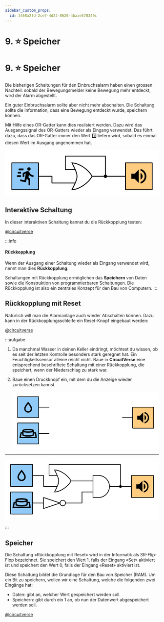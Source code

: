 ```yaml
---
sidebar_custom_props:
  id: 3468a2fd-2ce7-4d22-8620-4baae570349c
---
```


# 9. ⭐️ Speicher

# 9. ⭐️ Speicher

Die bisherigen Schaltungen für den Einbruchsalarm haben einen grossen Nachteil: sobald der Bewegungsmelder keine Bewegung mehr entdeckt, wird der Alarm abgestellt.

Ein guter Einbruchsalarm sollte aber nicht mehr abschalten. Die Schaltung sollte die Information, dass eine Bewegung entdeckt wurde, speichern können.

Mit Hilfe eines OR-Gatter kann dies realisiert werden. Dazu wird das Ausgangssignal des OR-Gatters wieder als Eingang verwendet. Das führt dazu, dass das OR-Gatter immer den Wert 1️⃣ liefern wird, sobald es einmal diesen Wert im Ausgang angenommen hat.

![](images/10-feedback.svg)

## Interaktive Schaltung

In dieser interaktiven Schaltung kannst du die Rückkopplung testen:

[@circuitverse](https://circuitverse.org/simulator/embed/rothe-feedback)

:::info
#### Rückkopplung
Wenn der Ausgang einer Schaltung wieder als Eingang verwendet wird, nennt man dies **Rückkopplung**.

Schaltungen mit Rückkopplung ermöglichen das **Speichern** von Daten sowie die Konstruktion von programmierbaren Schaltungen. Die Rückkopplung ist also ein zentrales Konzept für den Bau von Computern.
:::

## Rückkopplung mit Reset

Natürlich will man die Alarmanlage auch wieder Abschalten können. Dazu kann in der Rückkopplungsschleife ein Reset-Knopf eingebaut werden:

[@circuitverse](https://circuitverse.org/simulator/embed/rothe-feedback-with-reset)

:::aufgabe
1. Da manchmal Wasser in deinen Keller eindringt, möchtest du wissen, ob es seit der letzten Kontrolle besonders stark geregnet hat. Ein Feuchtigkeitssensor alleine reicht nicht. Baue in **CircuitVerse** eine entsprechend beschriftete Schaltung mit einer Rückkopplung, die speichert, wenn der Niederschlag zu stark war.
2. Baue einen Druckknopf ein, mit dem du die Anzeige wieder zurücksetzen kannst.

    ![](images/10-rain-check.svg)

***

![](images/10-rain-check-solution.svg)

:::


## Speicher

Die Schaltung «Rückkopplung mit Reset» wird in der Informatik als SR-Flip-Flop bezeichnet.
Sie speichert den Wert 1, falls der Eingang «Set» aktiviert ist und speichert den Wert 0, falls der Eingang «Reset» aktiviert ist.

Diese Schaltung bildet die Grundlage für den Bau von Speicher (RAM). Um ein Bit zu speichern, wollen wir eine Schaltung, welche die folgenden zwei Eingänge hat:

- Daten: gibt an, welcher Wert gespeichert werden soll.
- Speichern: gibt durch ein 1 an, ob nun der Datenwert abgespeichert werden soll.

[@circuitverse](https://circuitverse.org/simulator/embed/rothe-d-flip-flop)

